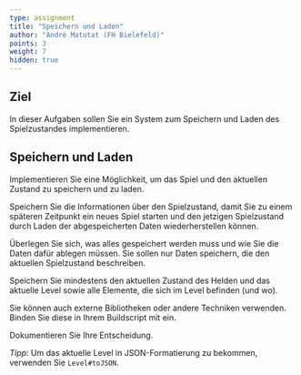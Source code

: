 ```yaml
---
type: assignment
title: "Speichern und Laden"
author: "André Matutat (FH Bielefeld)"
points: 3
weight: 7
hidden: true
---
```


## Ziel

In dieser Aufgaben sollen Sie ein System zum Speichern und Laden des Spielzustandes implementieren.

## Speichern und Laden

Implementieren Sie eine Möglichkeit, um das Spiel und den aktuellen Zustand zu speichern und zu laden.

Speichern Sie die Informationen über den Spielzustand, damit Sie zu einem späteren Zeitpunkt ein neues Spiel starten und den jetzigen Spielzustand durch Laden der abgespeicherten Daten wiederherstellen können.

Überlegen Sie sich, was alles gespeichert werden muss und wie Sie die Daten dafür ablegen müssen. Sie sollen nur Daten speichern, die den aktuellen Spielzustand beschreiben.

Speichern Sie mindestens den aktuellen Zustand des Helden und das aktuelle Level sowie alle Elemente, die sich im Level befinden (und wo).

Sie können auch externe Bibliotheken oder andere Techniken verwenden. Binden Sie diese in Ihrem Buildscript mit ein.

Dokumentieren Sie Ihre Entscheidung.

_Tipp_: Um das aktuelle Level in JSON-Formatierung zu bekommen, verwenden Sie `Level#toJSON`.
